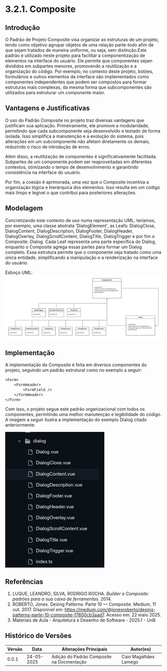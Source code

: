 # 3.2.1. Composite

## Introdução

O Padrão de Projeto Composite visa organizar as estruturas de um projeto, tendo como objetivo agrupar objetos de uma relação parte-todo afim de que sejam tratados de maneira uniforme, ou seja, sem distinção.Este padrão é utilizado neste projeto para facilitar a componentização de elementos na interface do usuário. Ele permite que componentes sejam divididos em subpartes menores, promovendo a reutilização e a organização do código. Por exemplo, no contexto deste projeto, botões, formulários e outros elementos da interface são implementados como componentes independentes que podem ser compostos para formar estruturas mais complexas, da mesma forma que subcomponentes são utilizados para estruturar um componente maior.

## Vantagens e Justificativas

O uso do Padrão Composite no projeto traz diversas vantagens que justificam sua aplicação. Primeiramente, ele promove a modularidade, permitindo que cada subcomponente seja desenvolvido e testado de forma isolada. Isso simplifica a manutenção e a evolução do sistema, pois alterações em um subcomponente não afetam diretamente os demais, reduzindo o risco de introdução de erros.

Além disso, a reutilização de componentes é significativamente facilitada. Subpartes de um componente podem ser reaproveitadas em diferentes contextos, otimizando o tempo de desenvolvimento e garantindo consistência na interface do usuário.

Por fim, a coesão é aprimorada, uma vez que o Composite incentiva a organização lógica e hierárquica dos elementos. Isso resulta em um código mais limpo e legível o que contribui para posteriores alterações.

## Modelagem

Concretizando este contexto de uso numa representação UML, teríamos, por exemplo, uma classe abstrata 'DialogElement', as Leafs: DialogClose, DialogContent, DialogDescription, DialogFooter, DialogHeader, DialogOverlay, DialogScrollContent, DialogTitle, DialogTrigger e por fim o Composite: Dialog. Cada Leaf representa uma parte específica do Dialog, enquanto o Composite agrega essas partes para formar um Dialog completo. Essa estrutura permite que o componente seja tratado como uma única entidade, simplificando a manipulação e a renderização na interface do usuário.

Esboço UML:
![UML Composite](../../assets/composite.png)

## Implementação

A implementação do Composite é feita em diversos componentes do projeto, seguindo um padrão estrutural como no exemplo a seguir:

```vue
<Form>
    <FormHeader>
        <FormField />
    </FormHeader>
</Form>
```

Com isso, o projeto segue este padrão organizacional com todos os componentes, permitindo uma melhor manutenção e legibilidade do código. A imagem a seguir ilustra a implementação do exemplo Dialog citado anteriormente:

[![UML Composite](../../assets/dialogComposite.png)](https://github.com/UnBArqDsw2025-1-Turma02/2025.1-T02-G3_PlanteVcMesmo_Entrega_03/tree/dev/frontend/src/components/ui/dialog)

## Referências

1. LUQUE, LEANDRO; SILVA, RODRIGO ROCHA. *Builder e Composite: padrões para a sua caixa de ferramentas*. 2014.
2. ROBERTO, Jones. Desing Patterns: Parte 10 — Composite. Medium, 11 out. 2017. Disponível em: <https://medium.com/@jonesroberto/desing-patterns-parte-10-composite-f7600cb3aad7>. Acesso em: 22 maio 2025.
3. Materiais de Aula - Arquitetura e Desenho de Software - 2025.1 - UnB

## Histórico de Versões

| Versão | Data       | Alterações Principais                             | Autor(es)        |
|--------|------------|---------------------------------------------------| ---------------- |
| 0.0.1  | 24-05-2025 | Adição do Padrão Composite na Docmentação         | Caio Magalhães Lamego            |
